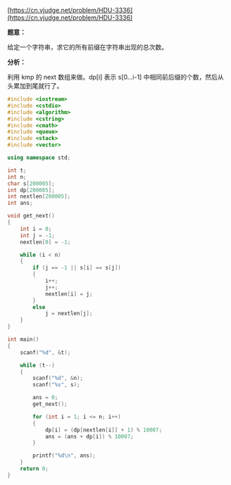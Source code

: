 [https://cn.vjudge.net/problem/HDU-3336](https://cn.vjudge.net/problem/HDU-3336)

**题意：**

给定一个字符串，求它的所有前缀在字符串出现的总次数。

**分析：**

利用 kmp 的 next 数组来做。dp[i] 表示 s[0...i-1] 中相同前后缀的个数，然后从头累加到尾就行了。

```c++
#include <iostream>
#include <cstdio>
#include <algorithm>
#include <cstring>
#include <cmath>
#include <queue>
#include <stack>
#include <vector>

using namespace std;

int t;
int n;
char s[200005];
int dp[200005];
int nextlen[200005];
int ans;

void get_next()
{
    int i = 0;
    int j = -1;
    nextlen[0] = -1;

    while (i < n)
    {
        if (j == -1 || s[i] == s[j])
        {
            i++;
            j++;
            nextlen[i] = j;
        }
        else
            j = nextlen[j];
    }
}

int main()
{
    scanf("%d", &t);

    while (t--)
    {
        scanf("%d", &n);
        scanf("%s", s);

        ans = 0;
        get_next();

        for (int i = 1; i <= n; i++)
        {
            dp[i] = (dp[nextlen[i]] + 1) % 10007;
            ans = (ans + dp[i]) % 10007;
        }

        printf("%d\n", ans);
    }
    return 0;
}
```
